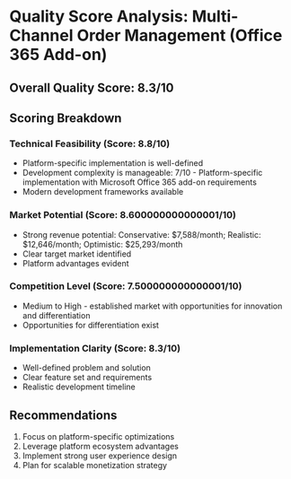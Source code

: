 # Quality Score Analysis: Multi-Channel Order Management (Office 365 Add-on)

## Overall Quality Score: 8.3/10

## Scoring Breakdown

### Technical Feasibility (Score: 8.8/10)
- Platform-specific implementation is well-defined
- Development complexity is manageable: 7/10 - Platform-specific implementation with Microsoft Office 365 add-on requirements
- Modern development frameworks available

### Market Potential (Score: 8.600000000000001/10)
- Strong revenue potential: Conservative: $7,588/month; Realistic: $12,646/month; Optimistic: $25,293/month
- Clear target market identified
- Platform advantages evident

### Competition Level (Score: 7.500000000000001/10)
- Medium to High - established market with opportunities for innovation and differentiation
- Opportunities for differentiation exist

### Implementation Clarity (Score: 8.3/10)
- Well-defined problem and solution
- Clear feature set and requirements
- Realistic development timeline

## Recommendations
1. Focus on platform-specific optimizations
2. Leverage platform ecosystem advantages  
3. Implement strong user experience design
4. Plan for scalable monetization strategy

